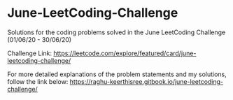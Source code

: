 # June-LeetCoding-Challenge
Solutions for the coding problems solved in the June LeetCoding Challenge (01/06/20 - 30/06/20) 

Challenge Link:
https://leetcode.com/explore/featured/card/june-leetcoding-challenge/

For more detailed explanations of the problem statements and my solutions, follow the link below:
https://raghu-keerthisree.gitbook.io/june-leetcoding-challenge/
